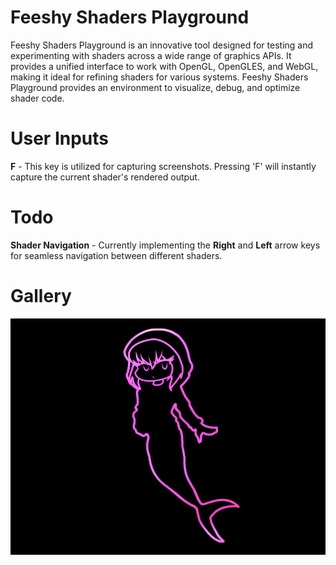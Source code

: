 # Feeshy Shaders Playground

Feeshy Shaders Playground is an innovative tool designed for testing and experimenting with shaders across a wide range of graphics APIs. It provides a unified interface to work with OpenGL, OpenGLES, and WebGL, making it ideal for refining shaders for various systems. Feeshy Shaders Playground provides an environment to visualize, debug, and optimize shader code.

# User Inputs
**F** - This key is utilized for capturing screenshots. Pressing 'F' will instantly capture the current shader's rendered output.

# Todo
**Shader Navigation** - Currently implementing the **Right** and **Left** arrow keys for seamless navigation between different shaders.

# Gallery

![](/art/screenshot.png)
